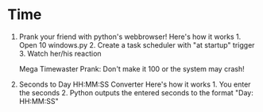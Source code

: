 # Time

1. Prank your friend with python's webbrowser!
    Here's how it works
        1. Open 10 windows.py
        2. Create a task scheduler with "at startup" trigger
        3. Watch her/his reaction
        
    Mega Timewaster Prank:
        Don't make it 100 or the system may crash!

2. Seconds to Day HH:MM:SS Converter
    Here's how it works
        1. You enter the seconds
        2. Python outputs the entered seconds to the format "Day: HH:MM:SS"

